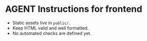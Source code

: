 # AGENT Instructions for frontend

- Static assets live in `public/`.
- Keep HTML valid and well formatted.
- No automated checks are defined yet.

